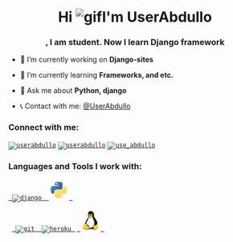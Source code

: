 <h1 align="center">Hi <img src="https://media.giphy.com/media/v1.Y2lkPTc5MGI3NjExNHBia2F6d2NqdHBwOXQzd2lycXNpaTZna2NmaXY5dXprb2thdjkwciZlcD12MV9pbnRlcm5hbF9naWZfYnlfaWQmY3Q9cw/w1OBpBd7kJqHrJnJ13/giphy.gif" alt="gif" width="30px">I'm UserAbdullo</h1>
<h3 align="center">, I am student. Now I learn Django framework</h3>

- 🔭 I’m currently working on **Django-sites**

- 🌱 I’m currently learning **Frameworks, and etc.**

- 💬 Ask me about **Python, django**
- 📞 Contact with me: [@UserAbdullo](https://t.me/UserAbdullo)
<h3 align="left">Connect with me:</h3>
<p align="left">
<code><a href="https://codepen.io/userabdullo" target="blank"><img align="center" src="https://raw.githubusercontent.com/rahuldkjain/github-profile-readme-generator/master/src/images/icons/Social/codepen.svg" alt="userabdullo" height="30" width="40" /></a></code>
<code><a href="https://stackoverflow.com/users/userabdullo" target="blank"><img align="center" src="https://raw.githubusercontent.com/rahuldkjain/github-profile-readme-generator/master/src/images/icons/Social/stack-overflow.svg" alt="userabdullo" height="30" width="40" /></a></code>
<code><a href="https://instagram.com/user_abdullo" target="blank"><img align="center" src="https://raw.githubusercontent.com/rahuldkjain/github-profile-readme-generator/master/src/images/icons/Social/instagram.svg" alt="use_abdullo" height="30" width="40" /></a></code>
</p>

<h3 align="left">Languages and Tools I work with:</h3>
<p align="left"> 
<span align="center"><code><a href="https://www.djangoproject.com/" target="_blank" rel="noreferrer"> <img src="https://cdn.worldvectorlogo.com/logos/django.svg" alt="django" width="40" height="40"/> </a></code><code><a href="https://www.python.org" target="_blank" rel="noreferrer"> <img src="https://raw.githubusercontent.com/devicons/devicon/master/icons/python/python-original.svg" alt="python" width="40" height="40"/> </a></code></span> <br><br>
<span align='left'><code> <a href="https://git-scm.com/" target="_blank" rel="noreferrer"> <img src="https://www.vectorlogo.zone/logos/git-scm/git-scm-icon.svg" alt="git" width="40" height="40"/> </a></code><code><a href="https://heroku.com" target="_blank" rel="noreferrer"> <img src="https://www.vectorlogo.zone/logos/heroku/heroku-icon.svg" alt="heroku" width="40" height="40"/> </a></code> <code><a href="https://www.linux.org/" target="_blank" rel="noreferrer"> <img src="https://raw.githubusercontent.com/devicons/devicon/master/icons/linux/linux-original.svg" alt="linux" width="40" height="40"/> </a></code></span> </p>
